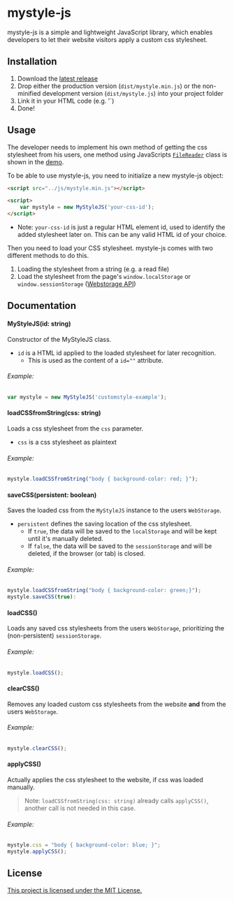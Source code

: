 # mystyle-js

mystyle-js is a simple and lightweight JavaScript library, which enables developers to let their website visitors apply a custom css stylesheet.

## Installation

1. Download the [latest release](https://github.com/RicoBrase/mystyle-js/releases/latest)
2. Drop either the production version (`dist/mystyle.min.js`) or the non-minified development version (`dist/mystyle.js`) into your project folder
3. Link it in your HTML code (e.g. '<script src="../js/mystyle.min.js"></script>`)
4. Done!

## Usage

The developer needs to implement his own method of getting the css stylesheet from his users, one method using JavaScripts [`FileReader`](https://developer.mozilla.org/en-US/docs/Web/API/FileReader) class is shown in the [demo](https://github.com/RicoBrase/mystyle-js/tree/master/demo).

To be able to use mystyle-js, you need to initialize a new mystyle-js object:

```html
<script src="../js/mystyle.min.js"></script>

<script>
    var mystyle = new MyStyleJS('your-css-id');
</script>
```

* Note: `your-css-id` is just a regular HTML element id, used to identify the added stylesheet later on. This can be any valid HTML id of your choice.

Then you need to load your CSS stylesheet. mystyle-js comes with two different methods to do this.

1. Loading the stylesheet from a string (e.g. a read file)
2. Load the stylesheet from the page's `window.localStorage` or `window.sessionStorage` ([Webstorage API](http://www.w3schools.com/html/html5_webstorage.asp))

## Documentation

#### MyStyleJS(id: string)
Constructor of the MyStyleJS class.

- `id` is a HTML id applied to the loaded stylesheet for later recognition.
    + This is used as the content of a `id=""` attribute.

###### Example:
```javascript
var mystyle = new MyStyleJS('customstyle-example');
```

#### loadCSSfromString(css: string)
Loads a css stylesheet from the `css` parameter.

- `css` is a css stylesheet as plaintext

###### Example:
```javascript
mystyle.loadCSSfromString("body { background-color: red; }");
```

#### saveCSS(persistent: boolean)
Saves the loaded css from the `MyStyleJS` instance to the users `WebStorage`.

- `persistent` defines the saving location of the css stylesheet.
    + If `true`, the data will be saved to the `localStorage` and will be kept until it's manually deleted.
    + If `false`, the data will be saved to the `sessionStorage` and will be deleted, if the browser (or tab) is closed.

###### Example:
```javascript
mystyle.loadCSSfromString("body { background-color: green;}");
mystyle.saveCSS(true):
```

#### loadCSS()
Loads any saved css stylesheets from the users `WebStorage`, prioritizing the (non-persistent) `sessionStorage`.

###### Example:
```javascript
mystyle.loadCSS();
```

#### clearCSS()
Removes any loaded custom css stylesheets from the website **and** from the users `WebStorage`.

###### Example:
```javascript
mystyle.clearCSS();
```

#### applyCSS()
Actually applies the css stylesheet to the website, if css was loaded manually.
> Note: `loadCSSfromString(css: string)` already calls `applyCSS()`, another call is not needed in this case.

###### Example:
```javascript
mystyle.css = "body { background-color: blue; }";
mystyle.applyCSS();
```

## License
[This project is licensed under the MIT License.](LICENSE.md)